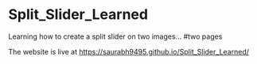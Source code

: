 # Split_Slider_Learned
Learning how to create a split slider on two images... #two pages 

The website is live at https://saurabh9495.github.io/Split_Slider_Learned/
